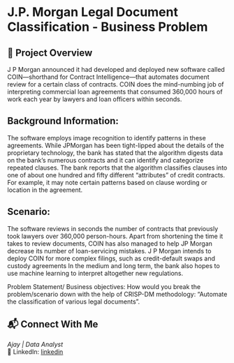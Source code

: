 # J.P. Morgan Legal Document Classification - Business Problem

## 📝 Project Overview

J P Morgan announced it had developed and deployed new software called COIN—shorthand for Contract
Intelligence—that automates document review for a certain class of contracts. COIN does the mind-numbing job of
interpreting commercial loan agreements that consumed 360,000 hours of work each year by lawyers and loan officers
within seconds.


## Background Information:
The software employs image recognition to identify patterns in these agreements. While JPMorgan has been tight-lipped
about the details of the proprietary technology, the bank has stated that the algorithm digests data on the bank’s numerous
contracts and it can identify and categorize repeated clauses. The bank reports that the algorithm classifies clauses into one
of about one hundred and fifty different “attributes” of credit contracts. For example, it may note certain patterns based on
clause wording or location in the agreement.

## Scenario:
The software reviews in seconds the number of contracts that previously took lawyers over 360,000 person-hours. Apart
from shortening the time it takes to review documents, COIN has also managed to help JP Morgan decrease its number
of loan-servicing mistakes. J P Morgan intends to deploy COIN for more complex filings, such as credit-default swaps and
custody agreements In the medium and long term, the bank also hopes to use machine learning to interpret altogether
new regulations.

Problem Statement/ Business objectives: How would you break the problem/scenario down with the help of CRISP-DM methodology: “Automate the
classification of various legal documents”.

## 📬 Connect With Me

*Ajay | Data Analyst*  
🔗 LinkedIn: [linkedin](https://www.linkedin.com/in/ajay-thakur-5158bb186/)
